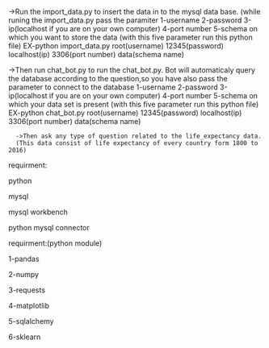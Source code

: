 ->Run the import_data.py to insert the data in to the mysql data base.
  (while runing the import_data.py pass the paramiter 1-username
                                                      2-password
                                                      3-ip(localhost if you are on your own computer)
                                                      4-port number
                                                      5-schema on which you want to store the data
  (with this five parameter run this python file)
      EX-python import_data.py root(username) 12345(password) localhost(ip) 3306(port number) data(schema name) 



->Then run chat_bot.py to run the chat_bot.py. Bot will automaticaly query the database according to the question,so you have 
  also pass the parameter to connect to the database 1-username
                                                     2-password
                                                     3-ip(localhost if you are on your own computer)
                                                     4-port number
                                                     5-schema on which your data set is present
   (with this five parameter run this python file)
      EX-python chat_bot.py root(username) 12345(password) localhost(ip) 3306(port number) data(schema name)
      
      ->Then ask any type of question related to the life_expectancy data.
      (This data consist of life expectancy of every country form 1800 to 2016)

requirment:

  python

  mysql
  
  mysql workbench
  
  python mysql connector

requirment:(python module)
  
  1-pandas
  
  2-numpy
  
  3-requests
  
  4-matplotlib
  
  5-sqlalchemy
  
  6-sklearn
  
